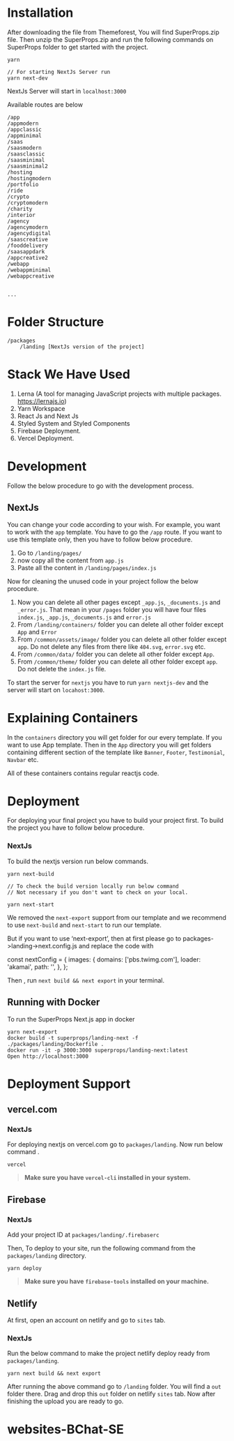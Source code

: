 # Installation

After downloading the file from Themeforest, You will find SuperProps.zip file. Then unzip the SuperProps.zip and run the following commands on SuperProps folder to get started with the project.

```
yarn
```

```
// For starting NextJs Server run
yarn next-dev
```

NextJs Server will start in `localhost:3000`

Available routes are below

```
/app
/appmodern
/appclassic
/appminimal
/saas
/saasmodern
/saasclassic
/saasminimal
/saasminimal2
/hosting
/hostingmodern
/portfolio
/ride
/crypto
/cryptomodern
/charity
/interior
/agency
/agencymodern
/agencydigital
/saascreative
/fooddelivery
/saasappdark
/appcreative2
/webapp
/webappminimal
/webappcreative


...
```

# Folder Structure

```
/packages
	/landing [NextJs version of the project]
```

# Stack We Have Used

1. Lerna (A tool for managing JavaScript projects with multiple packages. https://lernajs.io)
2. Yarn Workspace
3. React Js and Next Js
4. Styled System and Styled Components
5. Firebase Deployment.
6. Vercel Deployment.

# Development

Follow the below procedure to go with the development process.

## NextJs

You can change your code according to your wish. For example, you want to work with the `app` template. You have to go the `/app` route. If you want to use this template only, then you have to follow below procedure.

1. Go to `/landing/pages/`
2. now copy all the content from `app.js`
3. Paste all the content in `/landing/pages/index.js`

Now for cleaning the unused code in your project follow the below procedure.

1. Now you can delete all other pages except `_app.js`, `_documents.js` and `_error.js`. That mean in your `/pages` folder you will have four files `index.js`, `_app.js`, `_documents.js` and `error.js`
2. From `/landing/containers/` folder you can delete all other folder except `App` and `Error`
3. From `/common/assets/image/` folder you can delete all other folder except `app`. Do not delete any files from there like `404.svg`, `error.svg` etc.
4. From `/common/data/` folder you can delete all other folder except `App`.
5. From `/common/theme/` folder you can delete all other folder except `app`. Do not delete the `index.js` file.

To start the server for `nextjs` you have to run `yarn nextjs-dev` and the server will start on `locahost:3000`.

# Explaining Containers

In the `containers` directory you will get folder for our every template. If you want to use App template. Then in the `App` directory you will get folders containing different section of the template like `Banner`, `Footer`, `Testimonial`, `Navbar` etc.

All of these containers contains regular reactjs code.

# Deployment

For deploying your final project you have to build your project first. To build the project you have to follow below procedure.

### NextJs

To build the nextjs version run below commands.

```
yarn next-build

// To check the build version locally run below command
// Not necessary if you don't want to check on your local.

yarn next-start
```

We removed the `next-export` support from our template and we recommend to use `next-build` and `next-start` to run our template.

But if you want to use ‘next-export’, then at first please go to packages->landing->next.config.js and replace the code with

const nextConfig = {
images: {
domains: ['pbs.twimg.com'],
loader: 'akamai',
path: '',
},
};

Then , run `next build && next export` in your terminal.

## Running with Docker

To run the SuperProps Next.js app in docker

```
yarn next-export
docker build -t superprops/landing-next -f ./packages/landing/Dockerfile .
docker run -it -p 3000:3000 superprops/landing-next:latest
Open http://localhost:3000
```

# Deployment Support

## vercel.com

### NextJs

For deploying nextjs on vercel.com go to `packages/landing`. Now run below command .

```
vercel
```

> **Make sure you have `vercel-cli` installed in your system.**

## Firebase

### NextJs

Add your project ID at `packages/landing/.firebaserc`

Then, To deploy to your site, run the following command from the `packages/landing` directory.

```
yarn deploy
```

> **Make sure you have `firebase-tools` installed on your machine.**

## Netlify

At first, open an account on netlify and go to `sites` tab.

### NextJs

Run the below command to make the project netlify deploy ready from `packages/landing`.

```
yarn next build && next export
```

After running the above command go to `/landing` folder. You will find a `out` folder there. Drag
and drop this `out` folder on netlify `sites` tab. Now after finishing the upload you are ready to go.
# websites-BChat-SE
